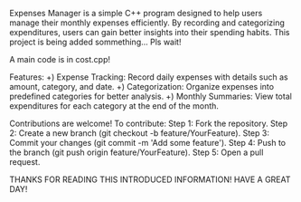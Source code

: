 Expenses Manager is a simple C++ program designed to help users manage their monthly expenses efficiently. By recording and categorizing expenditures, users can gain better insights into their spending habits. This project is being added sommething... Pls wait!

A main code is in cost.cpp!

Features:
  +) Expense Tracking: Record daily expenses with details such as amount, category, and date.
  +) Categorization: Organize expenses into predefined categories for better analysis.
  +) Monthly Summaries: View total expenditures for each category at the end of the month.

Contributions are welcome! To contribute:
  Step 1: Fork the repository.
  Step 2: Create a new branch (git checkout -b feature/YourFeature).
  Step 3: Commit your changes (git commit -m 'Add some feature').
  Step 4: Push to the branch (git push origin feature/YourFeature).
  Step 5: Open a pull request.

THANKS FOR READING THIS INTRODUCED INFORMATION! HAVE A GREAT DAY!
